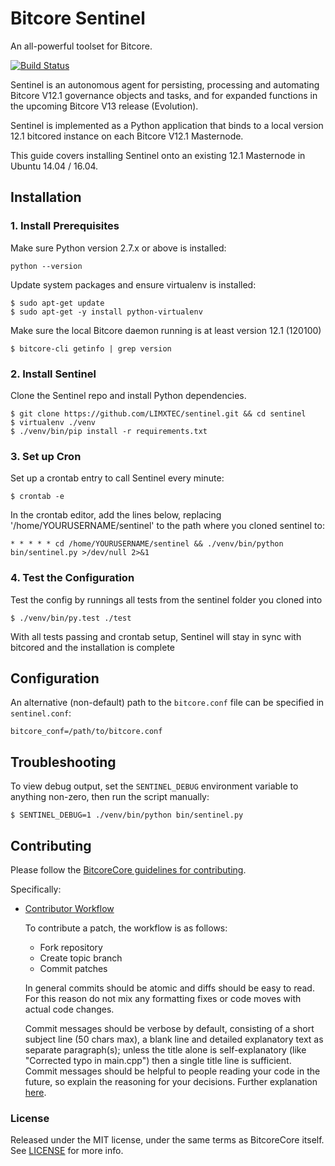 # Bitcore Sentinel

An all-powerful toolset for Bitcore.

[![Build Status](https://travis-ci.org/bitcorepay/sentinel.svg?branch=master)](https://github.com/LIMXTEC/sentinel)

Sentinel is an autonomous agent for persisting, processing and automating Bitcore V12.1 governance objects and tasks, and for expanded functions in the upcoming Bitcore V13 release (Evolution).

Sentinel is implemented as a Python application that binds to a local version 12.1 bitcored instance on each Bitcore V12.1 Masternode.

This guide covers installing Sentinel onto an existing 12.1 Masternode in Ubuntu 14.04 / 16.04.

## Installation

### 1. Install Prerequisites

Make sure Python version 2.7.x or above is installed:

    python --version

Update system packages and ensure virtualenv is installed:

    $ sudo apt-get update
    $ sudo apt-get -y install python-virtualenv

Make sure the local Bitcore daemon running is at least version 12.1 (120100)

    $ bitcore-cli getinfo | grep version

### 2. Install Sentinel

Clone the Sentinel repo and install Python dependencies.

    $ git clone https://github.com/LIMXTEC/sentinel.git && cd sentinel
    $ virtualenv ./venv
    $ ./venv/bin/pip install -r requirements.txt

### 3. Set up Cron

Set up a crontab entry to call Sentinel every minute:

    $ crontab -e

In the crontab editor, add the lines below, replacing '/home/YOURUSERNAME/sentinel' to the path where you cloned sentinel to:

    * * * * * cd /home/YOURUSERNAME/sentinel && ./venv/bin/python bin/sentinel.py >/dev/null 2>&1

### 4. Test the Configuration

Test the config by runnings all tests from the sentinel folder you cloned into

    $ ./venv/bin/py.test ./test

With all tests passing and crontab setup, Sentinel will stay in sync with bitcored and the installation is complete

## Configuration

An alternative (non-default) path to the `bitcore.conf` file can be specified in `sentinel.conf`:

    bitcore_conf=/path/to/bitcore.conf

## Troubleshooting

To view debug output, set the `SENTINEL_DEBUG` environment variable to anything non-zero, then run the script manually:

    $ SENTINEL_DEBUG=1 ./venv/bin/python bin/sentinel.py

## Contributing

Please follow the [BitcoreCore guidelines for contributing](https://github.com/bitcorepay/bitcore/blob/v0.12.1.x/CONTRIBUTING.md).

Specifically:

* [Contributor Workflow](https://github.com/LIMXTEC/sentinel)

    To contribute a patch, the workflow is as follows:

    * Fork repository
    * Create topic branch
    * Commit patches

    In general commits should be atomic and diffs should be easy to read. For this reason do not mix any formatting fixes or code moves with actual code changes.

    Commit messages should be verbose by default, consisting of a short subject line (50 chars max), a blank line and detailed explanatory text as separate paragraph(s); unless the title alone is self-explanatory (like "Corrected typo in main.cpp") then a single title line is sufficient. Commit messages should be helpful to people reading your code in the future, so explain the reasoning for your decisions. Further explanation [here](http://chris.beams.io/posts/git-commit/).

### License

Released under the MIT license, under the same terms as BitcoreCore itself. See [LICENSE](LICENSE) for more info.
